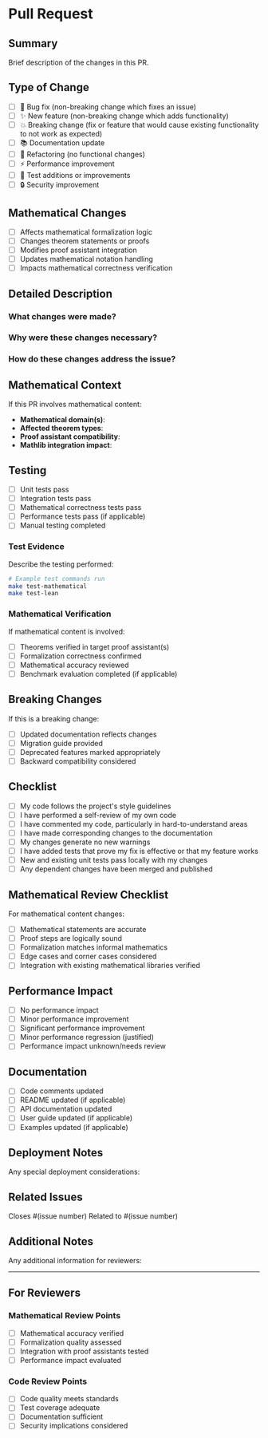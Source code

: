 # Pull Request

## Summary

Brief description of the changes in this PR.

## Type of Change

- [ ] 🐛 Bug fix (non-breaking change which fixes an issue)
- [ ] ✨ New feature (non-breaking change which adds functionality)
- [ ] 💥 Breaking change (fix or feature that would cause existing functionality to not work as expected)
- [ ] 📚 Documentation update
- [ ] 🔧 Refactoring (no functional changes)
- [ ] ⚡ Performance improvement
- [ ] 🧪 Test additions or improvements
- [ ] 🔒 Security improvement

## Mathematical Changes

- [ ] Affects mathematical formalization logic
- [ ] Changes theorem statements or proofs
- [ ] Modifies proof assistant integration
- [ ] Updates mathematical notation handling
- [ ] Impacts mathematical correctness verification

## Detailed Description

### What changes were made?

### Why were these changes necessary?

### How do these changes address the issue?

## Mathematical Context

If this PR involves mathematical content:

- **Mathematical domain(s)**: 
- **Affected theorem types**: 
- **Proof assistant compatibility**: 
- **Mathlib integration impact**: 

## Testing

- [ ] Unit tests pass
- [ ] Integration tests pass
- [ ] Mathematical correctness tests pass
- [ ] Performance tests pass (if applicable)
- [ ] Manual testing completed

### Test Evidence

Describe the testing performed:

```bash
# Example test commands run
make test-mathematical
make test-lean
```

### Mathematical Verification

If mathematical content is involved:

- [ ] Theorems verified in target proof assistant(s)
- [ ] Formalization correctness confirmed
- [ ] Mathematical accuracy reviewed
- [ ] Benchmark evaluation completed (if applicable)

## Breaking Changes

If this is a breaking change:

- [ ] Updated documentation reflects changes
- [ ] Migration guide provided
- [ ] Deprecated features marked appropriately
- [ ] Backward compatibility considered

## Checklist

- [ ] My code follows the project's style guidelines
- [ ] I have performed a self-review of my own code
- [ ] I have commented my code, particularly in hard-to-understand areas
- [ ] I have made corresponding changes to the documentation
- [ ] My changes generate no new warnings
- [ ] I have added tests that prove my fix is effective or that my feature works
- [ ] New and existing unit tests pass locally with my changes
- [ ] Any dependent changes have been merged and published

## Mathematical Review Checklist

For mathematical content changes:

- [ ] Mathematical statements are accurate
- [ ] Proof steps are logically sound
- [ ] Formalization matches informal mathematics
- [ ] Edge cases and corner cases considered
- [ ] Integration with existing mathematical libraries verified

## Performance Impact

- [ ] No performance impact
- [ ] Minor performance improvement
- [ ] Significant performance improvement
- [ ] Minor performance regression (justified)
- [ ] Performance impact unknown/needs review

## Documentation

- [ ] Code comments updated
- [ ] README updated (if applicable)
- [ ] API documentation updated
- [ ] User guide updated (if applicable)
- [ ] Examples updated (if applicable)

## Deployment Notes

Any special deployment considerations:

## Related Issues

Closes #(issue number)
Related to #(issue number)

## Additional Notes

Any additional information for reviewers:

---

## For Reviewers

### Mathematical Review Points

- [ ] Mathematical accuracy verified
- [ ] Formalization quality assessed
- [ ] Integration with proof assistants tested
- [ ] Performance impact evaluated

### Code Review Points

- [ ] Code quality meets standards
- [ ] Test coverage adequate
- [ ] Documentation sufficient
- [ ] Security implications considered